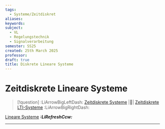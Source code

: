 ```yaml
---
tags:
  - Systeme/Zeitdiskret
aliases: 
keywords: 
subject:
  - VL
  - Regelungstechnik
  - Signalverarbeitung
semester: SS25
created: 25th March 2025
professor: 
draft: true
title: Diskrete Lineare Systeme
---
```


# Zeitdiskrete Lineare Systeme

> [!question] :LiArrowBigLeftDash: [Zeitdiskrete Systeme](Zeitdiskrete%20Systeme.md) |📍| [Zeitdiskrete LTI-Systeme](Zeitdiskrete%20LTI-Systeme.md) :LiArrowBigRightDash:

[Lineare Systeme](Lineare%20Systeme.md) ***:LiRefreshCcw:***

---


